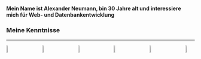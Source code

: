 #### Mein Name ist Alexander Neumann, bin 30 Jahre alt und interessiere mich für Web- und Datenbankentwicklung
### Meine Kenntnisse
***
<div style="display: flex; justify-content: space-between;">
  <img src="https://user-images.githubusercontent.com/109736645/216812331-d28132c5-17a7-46ad-b658-45d945ace70f.png" style="width: 5%;">
  <img src="https://user-images.githubusercontent.com/109736645/216812460-abbd9e6d-472f-41e9-8dc4-16a66dfbcfac.png" style="width: 5%;">
  <img src="https://user-images.githubusercontent.com/109736645/216813082-653c7b05-42a5-4458-a6a2-ba6b18703579.png" style="width: 5%;">
  <img src="https://user-images.githubusercontent.com/109736645/216813277-0065b2fc-dbd9-46e7-9cfe-a3c029dc53be.png" style="width: 5%;">
  <img src="https://user-images.githubusercontent.com/109736645/216814815-8cec63ee-3dff-4718-8bf8-56b584eb20bf.png" style="width: 5%;">
  <img src="https://user-images.githubusercontent.com/109736645/216814125-10960428-4963-4d6f-9f90-3df52974dde6.png" style="width: 5%;">
</div>



<!--
**alexanderN026/alexanderN026** is a ✨ _special_ ✨ repository because its `README.md` (this file) appears on your GitHub profile.

![css-3](https://user-images.githubusercontent.com/109736645/216812460-abbd9e6d-472f-41e9-8dc4-16a66dfbcfac.png)



Here are some ideas to get you started:

- 🔭 I’m currently working on ...
- 🌱 I’m currently learning ...
- 👯 I’m looking to collaborate on ...
- 🤔 I’m looking for help with ...
- 💬 Ask me about ...
- 📫 How to reach me: ...
- 😄 Pronouns: ...
- ⚡ Fun fact: ...
-->
